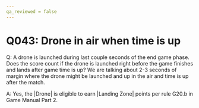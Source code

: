 ```yaml
---
qa_reviewed = false
---
```


# Q043: Drone in air when time is up

Q: A drone is launched during last couple seconds of the end game phase. Does the score count if the drone is launched right before the game finishes and lands after game time is up? We are talking about 2-3 seconds of margin where the drone might be launched and up in the air and time is up after the match.

A: Yes, the |Drone| is eligible to earn |Landing Zone| points per rule G20.b in Game Manual Part 2.